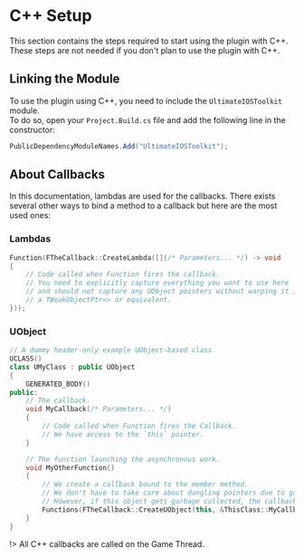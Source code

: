 # C++ Setup
This section contains the steps required to start using the plugin with C++. These steps are not needed if you don't plan to use the plugin with C++.

## Linking the Module
To use the plugin using C++, you need to include the `UltimateIOSToolkit` module.  
To do so, open your `Project.Build.cs` file and add the following line in the constructor:
```csharp
PublicDependencyModuleNames.Add("UltimateIOSToolkit");
```

## About Callbacks
In this documentation, lambdas are used for the callbacks. There exists several other ways to bind a method to a callback but here are
the most used ones:
### Lambdas
```cpp
Function(FTheCallback::CreateLambda([](/* Parameters... */) -> void
{
    // Code called when Function fires the callback.
    // You need to explicitly capture everything you want to use here
    // and should not capture any UObject pointers without warping it in
    // a TWeakObjectPtr<> or equivalent.
}));
```
### UObject
```cpp
// A dummy header-only example UObject-based class
UCLASS()
class UMyClass : public UObject
{
    GENERATED_BODY()
public:
    // The callback.
    void MyCallback(/* Parameters... */)
    {
        // Code called when Function fires the Callback.
        // We have access to the `this` pointer.
    }

    // The function launching the asynchronous work.
    void MyOtherFunction()
    {
        // We create a callback bound to the member method.
        // We don't have to take care about dangling pointers due to garbage collection.
        // However, if this object gets garbage collected, the callback won't fire.
        Functions(FTheCallback::CreateUObject(this, &ThisClass::MyCallback));
    }
}
```

!> All C++ callbacks are called on the Game Thread.

